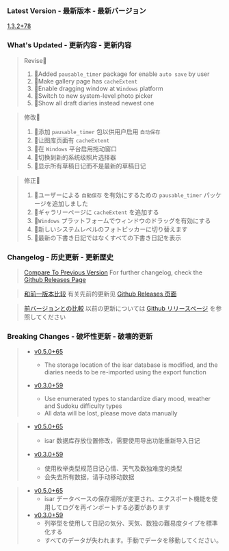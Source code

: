 ### **Latest Version - 最新版本 - 最新バージョン**

[1.3.2+78](https://github.com/Cierra-Runis/mercurius/releases/tag/v1.3.2+78)

### **What's Updated - 更新内容 - 更新内容**

> Revise📖
>
> 1. 📖Added `pausable_timer` package for enable `auto save` by user
> 2. 📖Make gallery page has `cacheExtent`
> 3. 📖Enable dragging window at `Windows` platform
> 4. 📖Switch to new system-level photo picker
> 5. 📖Show all draft diaries instead newest one

> 修改📖
>
> 1. 📖添加 `pausable_timer` 包以供用户启用 `自动保存`
> 2. 📖让图库页面有 `cacheExtent`
> 3. 📖在 `Windows` 平台启用拖动窗口
> 4. 📖切换到新的系统级照片选择器
> 5. 📖显示所有草稿日记而不是最新的草稿日记

> 修正📖
>
> 1. 📖ユーザーによる `自動保存` を有効にするための `pausable_timer` パッケージを追加しました
> 2. 📖ギャラリーページに `cacheExtent` を追加する
> 3. 📖`Windows` プラットフォームでウィンドウのドラッグを有効にする
> 4. 📖新しいシステムレベルのフォトピッカーに切り替えます
> 5. 📖最新の下書き日記ではなくすべての下書き日記を表示

### **Changelog - 历史更新 - 更新歴史**

> [Compare To Previous Version](https://github.com/Cierra-Runis/mercurius/compare/v1.3.1+77...v1.3.2+78)
> For further changelog, check the [Github Releases Page](https://github.com/Cierra-Runis/mercurius/releases)

> [和前一版本比较](https://github.com/Cierra-Runis/mercurius/compare/v1.3.1+77...v1.3.2+78)
> 有关先前的更新见 [Github Releases 页面](https://github.com/Cierra-Runis/mercurius/releases)

> [前バージョンとの比較](https://github.com/Cierra-Runis/mercurius/compare/v1.3.1+77...v1.3.2+78)
> 以前の更新については [Github リリースページ](https://github.com/Cierra-Runis/mercurius/releases) を参照してください

### **Breaking Changes - 破坏性更新 - 破壊的更新**

> - [v0.5.0+65](https://github.com/Cierra-Runis/mercurius/releases/tag/v0.5.0+65)
>   - The storage location of the isar database is modified, and the diaries needs to be re-imported using the export function
>
> - [v0.3.0+59](https://github.com/Cierra-Runis/mercurius/releases/tag/v0.3.0+59)
>   - Use enumerated types to standardize diary mood, weather and Sudoku difficulty types
>   - All data will be lost, please move data manually

> - [v0.5.0+65](https://github.com/Cierra-Runis/mercurius/releases/tag/v0.5.0+65)
>   - isar 数据库存放位置修改，需要使用导出功能重新导入日记
>
> - [v0.3.0+59](https://github.com/Cierra-Runis/mercurius/releases/tag/v0.3.0+59)
>   - 使用枚举类型规范日记心情、天气及数独难度的类型
>   - 会失去所有数据，请手动移动数据

> - [v0.5.0+65](https://github.com/Cierra-Runis/mercurius/releases/tag/v0.5.0+65)
>   - isar データベースの保存場所が変更され、エクスポート機能を使用してログを再インポートする必要があります
> - [v0.3.0+59](https://github.com/Cierra-Runis/mercurius/releases/tag/v0.3.0+59)
>   - 列挙型を使用して日記の気分、天気、数独の難易度タイプを標準化する
>   - すべてのデータが失われます。手動でデータを移動してください。
